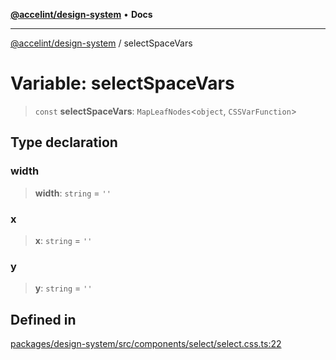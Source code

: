 [**@accelint/design-system**](../README.md) • **Docs**

***

[@accelint/design-system](../README.md) / selectSpaceVars

# Variable: selectSpaceVars

> `const` **selectSpaceVars**: `MapLeafNodes`\<`object`, `CSSVarFunction`\>

## Type declaration

### width

> **width**: `string` = `''`

### x

> **x**: `string` = `''`

### y

> **y**: `string` = `''`

## Defined in

[packages/design-system/src/components/select/select.css.ts:22](https://github.com/gohypergiant/standard-toolkit/blob/258694cea8ed8bbd956b3cf5da47c2c9debcf127/packages/design-system/src/components/select/select.css.ts#L22)
